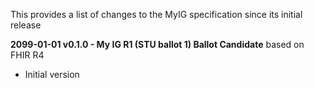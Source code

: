 <div xmlns="http://www.w3.org/1999/xhtml" xmlns:xsi="http://www.w3.org/2001/XMLSchema-instance" xsi:schemaLocation="http://hl7.org/fhir ../../input-cache-old/schemas-r5/fhir-single.xsd">
	<p>
    This provides a list of changes to the MyIG specification since its initial release
  </p>
  <a name="0.1.0"> </a>
	<p>
		<b>2099-01-01 v0.1.0 - My IG R1 (STU ballot 1) Ballot Candidate</b> based on FHIR R4
  </p>
  <ul>
    <li>Initial version</li>
  </ul>
</div>
